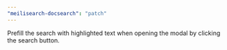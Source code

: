 ```yaml
---
"meilisearch-docsearch": "patch"
---
```


Prefill the search with highlighted text when opening the modal by clicking the search button.
